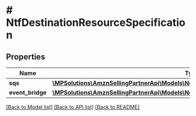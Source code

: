 # # NtfDestinationResourceSpecification

## Properties

Name | Type | Description | Notes
------------ | ------------- | ------------- | -------------
**sqs** | [**\MPSolutions\AmznSellingPartnerApi\Models\Notifications\NtfSqsResource**](NtfSqsResource.md) |  | [optional]
**event_bridge** | [**\MPSolutions\AmznSellingPartnerApi\Models\Notifications\NtfEventBridgeResourceSpecification**](NtfEventBridgeResourceSpecification.md) |  | [optional]

[[Back to Model list]](../../README.md#models) [[Back to API list]](../../README.md#endpoints) [[Back to README]](../../README.md)

